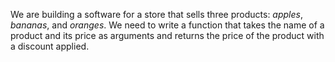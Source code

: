 We are building a software for a store that sells three products: _apples_, _bananas_, and _oranges_. 
We need to write a function that takes the name of a product and its price as arguments and returns the price of the product with a discount applied. 
